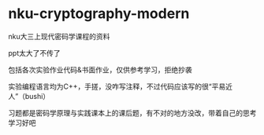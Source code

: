 # nku-cryptography-modern
nku大三上现代密码学课程的资料

ppt太大了不传了

包括各次实验作业代码&书面作业，仅供参考学习，拒绝抄袭

实验编程语言均为C++，手搓，没咋写注释，不过代码应该写的很“平易近人”（bushi）

习题都是密码学原理与实践课本上的课后题，有不对的地方没改，带着自己的思考学习好吧
